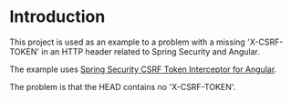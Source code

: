 
# Introduction

This project is used as an example to a problem with a missing 'X-CSRF-TOKEN' in an HTTP header related to Spring Security and Angular.

The example uses [Spring Security CSRF Token Interceptor for Angular](https://github.com/aditzel/spring-security-csrf-token-interceptor).

The problem is that the HEAD contains no 'X-CSRF-TOKEN'.